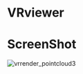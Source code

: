 # VRviewer

# ScreenShot
![vrrender_pointcloud3](https://cloud.githubusercontent.com/assets/5100412/25296971/ea1f2798-26b8-11e7-9517-399d030a3be8.PNG)

